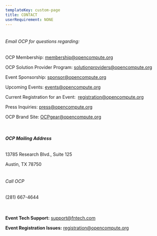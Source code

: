 ```yaml
---
templateKey: custom-page
title: CONTACT
userRequirement: NONE
---
```

###### <BR>Email OCP for questions regarding:

OCP Membership: <a href="mailto:membership@opencompute.org" target="_blank" style="color:#94C400">membership@opencompute.org</a>

OCP Solution Provider Program: <a href="mailto:solutionproviders@opencompute.org" target="_blank" style="color:#94C400">solutionproviders@opencompute.org</a>

Event Sponsorship: <a href="mailto:sponsor@opencompute.org" target="_blank" style="color:#94C400">sponsor@opencompute.org</a>

Upcoming Events: <a href="mailto:events@opencompute.org" target="_blank" style="color:#94C400">events@opencompute.org</a>

Current Registration for an Event:  <a href="mailto:registration@opencompute.org" target="_blank" style="color:#94C400">registration@opencompute.org</a>

Press Inquiries: <a href="mailto:press@opencompute.org" target="_blank" style="color:#94C400">press@opencompute.org</a>

OCP Brand Site: <a href="mailto:OCPgear@opencompute.org" target="_blank" style="color:#94C400">OCPgear@opencompute.org</a>

<br> 

###### **OCP Mailing Address**

13785 Research Blvd., Suite 125

Austin, TX 78750

###### <br>Call OCP

(281) 667-4644

<br><br>**Event Tech Support:**  <a href="mailto:support@fntech.com" target="_blank" style="color:#94C400">support@fntech.com</a>

**Event Registration Issues:**  <a href="mailto:registration@opencompute.org" target="_blank" style="color:#94C400">registration@opencompute.org</a>